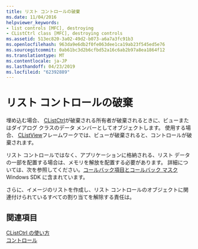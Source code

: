 ```yaml
---
title: リスト コントロールの破棄
ms.date: 11/04/2016
helpviewer_keywords:
- list controls [MFC], destroying
- CListCtrl class [MFC], destroying controls
ms.assetid: 513ec820-3a02-49d2-b073-a6a7a3fc91b3
ms.openlocfilehash: 963da9e6db2f0fe063dee1ca19ab23f545ed5e76
ms.sourcegitcommit: 0ab61bc3d2b6cfbd52a16c6ab2b97a8ea1864f12
ms.translationtype: MT
ms.contentlocale: ja-JP
ms.lasthandoff: 04/23/2019
ms.locfileid: "62392889"
---
```

# <a name="destroying-the-list-control"></a>リスト コントロールの破棄

埋め込む場合、 [CListCtrl](../mfc/reference/clistctrl-class.md)が破棄される所有者が破棄されるときに、ビューまたはダイアログ クラスのデータ メンバーとしてオブジェクトします。 使用する場合、 [CListView](../mfc/reference/clistview-class.md)フレームワークでは、ビューが破棄されると、コントロールが破棄されます。

リスト コントロールではなく、アプリケーションに格納される、リスト データの一部を配置する場合は、メモリを解放を配置する必要があります。 詳細については、次を参照してください。[コールバック項目とコールバック マスク](/windows/desktop/Controls/using-list-view-controls)Windows SDK に含まれています。

さらに、イメージのリストを作成し、リスト コントロールのオブジェクトに関連付けられているすべての割り当てを解除する責任は。

## <a name="see-also"></a>関連項目

[CListCtrl の使い方](../mfc/using-clistctrl.md)<br/>
[コントロール](../mfc/controls-mfc.md)
